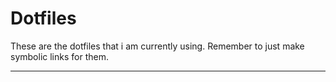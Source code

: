 # Dotfiles

These are the dotfiles that i am currently using. Remember to just make symbolic links for them.

---
